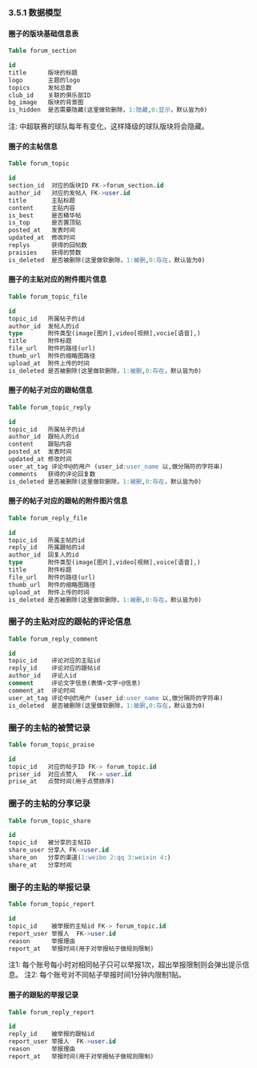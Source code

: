 ### 3.5.1 数据模型

#### 圈子的版块基础信息表

```SQL
Table forum_section

id
title      版块的标题
logo       主题的logo
topics     发帖总数
club_id    关联的俱乐部ID
bg_image   版块的背景图
is_hidden  是否需要隐藏(这里做软删除，1:隐藏,0:显示，默认皆为0)
```
注: 中超联赛的球队每年有变化，这样降级的球队版块将会隐藏。

#### 圈子的主帖信息

```SQL
Table forum_topic

id
section_id  对应的版块ID FK->forum_section.id
author_id   对应的发帖人 FK->user.id
title       主贴标题
content     主贴内容
is_best     是否精华帖
is_top      是否置顶贴
posted_at   发表时间
updated_at  修改时间
replys      获得的回帖数
praisies    获得的赞数
is_deleted  是否被删除(这里做软删除，1:被删,0:存在，默认皆为0)
```

#### 圈子的主贴对应的附件图片信息

```SQL
Table forum_topic_file

id
topic_id   所属帖子的id
author_id  发帖人的id
type       附件类型(image[图片],video[视频],vocie[语音],)
title      附件标题
file_url   附件的路径(url)
thumb_url  附件的缩略图路径
upload_at  附件上传的时间
is_deleted 是否被删除(这里做软删除，1:被删,0:存在，默认皆为0)
```
#### 圈子的帖子对应的跟帖信息

```SQL
Table forum_topic_reply

id
topic_id   所属帖子的id
author_id  跟帖人的id
content    跟贴内容
posted_at  发表时间
updated_at 修改时间
user_at_tag 评论中@的用户 (user_id:user_name 以,做分隔符的字符串)
comments   获得的评论回复数
is_deleted 是否被删除(这里做软删除，1:被删,0:存在，默认皆为0)
```


#### 圈子的帖子对应的跟帖的附件图片信息

```SQL
Table forum_reply_file

id
topic_id   所属主帖的id
reply_id   所属跟帖的id
author_id  回复人的id
type       附件类型(image[图片],video[视频],voice[语音],)
title      附件标题
file_url   附件的路径(url)
thumb_url  附件的缩略图路径
upload_at  附件上传的时间
is_deleted 是否被删除(这里做软删除，1:被删,0:存在，默认皆为0)
```
### 圈子的主贴对应的跟帖的评论信息

```SQL
Table forum_reply_comment

id
topic_id    评论对应的主贴id
reply_id    评论对应的跟帖id
author_id   评论人id
comment     评论文字信息(表情+文字+@信息)
comment_at  评论时间
user_at_tag 评论中@的用户 (user_id:user_name 以,做分隔符的字符串)
is_deleted  是否被删除(这里做软删除，1:被删,0:存在，默认皆为0)
```

### 圈子的主帖的被赞记录

```SQL
Table forum_topic_praise

id
topic_id   对应的帖子ID FK-> forum_topic.id
priser_id  对应点赞人   FK-> user.id
prise_at   点赞时间(用于点赞排序)
```

### 圈子的主帖的分享记录

```SQL
Table forum_topic_share

id
topic_id   被分享的主帖ID
share_user 分享人 FK->user.id
share_on   分享的渠道(1:weibo 2:qq 3:weixin 4:)
share_at   分享时间
```

### 圈子的主贴的举报记录

```SQL
Table forum_topic_report

id
topic_id    被举报的主帖id FK-> forum_topic.id
report_user 举报人  FK->user.id
reason      举报理由
report_at   举报时间(用于对举报帖子做规则限制)
```
注1: 每个账号每小时对相同帖子只可以举报1次，超出举报限制则会弹出提示信息。
注2: 每个账号对不同帖子举报时间1分钟内限制1贴。

#### 圈子的跟贴的举报记录

```SQL
Table forum_reply_report

id
reply_id    被举报的跟帖id
report_user 举报人  FK->user.id
reason      举报理由
report_at   举报时间(用于对举报帖子做规则限制)
```

